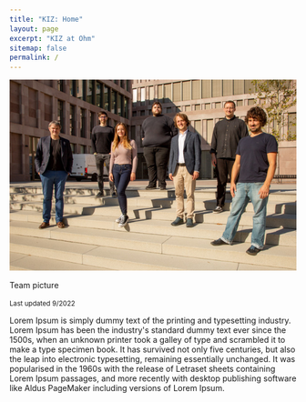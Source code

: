 ```yaml
---
title: "KIZ: Home"
layout: page
excerpt: "KIZ at Ohm"
sitemap: false
permalink: /
---
```


<div class="card mb-3">
  <img src="/images/team/team-kiz-2022.jpg" class="card-img-top" alt="Team Picture from 2022">
  <div class="card-body">
    <p class="card-text">Team picture</p>
    <p class="card-text"><small class="text-muted">Last updated 9/2022</small></p>
  </div>
</div>


Lorem Ipsum is simply dummy text of the printing and typesetting industry. Lorem Ipsum has been the industry's standard dummy text ever since the 1500s, when an unknown printer took a galley of type and scrambled it to make a type specimen book. It has survived not only five centuries, but also the leap into electronic typesetting, remaining essentially unchanged. It was popularised in the 1960s with the release of Letraset sheets containing Lorem Ipsum passages, and more recently with desktop publishing software like Aldus PageMaker including versions of Lorem Ipsum.
